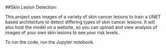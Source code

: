 ##Skin Lesion Detection:

This project uses images of a variety of skin cancer lesions to train a UNET based architecture to detect differing types of skin cancer lesions. 
It will also host the model on a website, so you can upload and view analysis of images of your own skin lesions to see your risk levels.

To run the code, run the Jupyter notebook.
